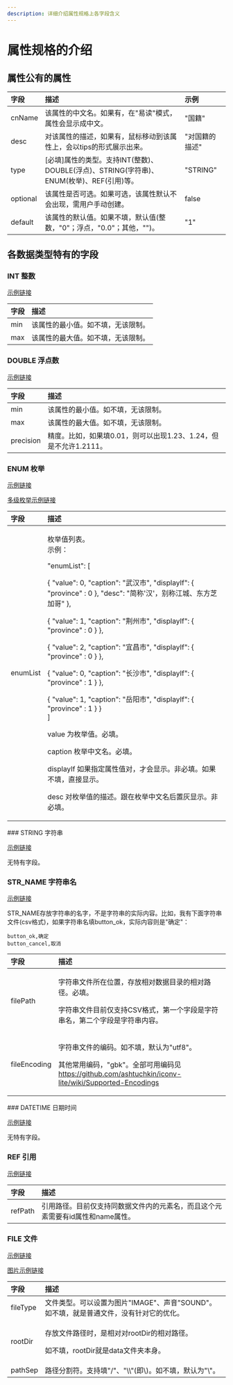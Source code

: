 ```yaml
---
description: 详细介绍属性规格上各字段含义
---
```


# 属性规格的介绍

## 属性公有的属性

| 字段 | 描述 | 示例 |
| :--- | :--- | :--- |
| cnName | 该属性的中文名。如果有，在"易读"模式，属性会显示成中文。 | "国籍" |
| desc | 对该属性的描述，如果有，鼠标移动到该属性上，会以tips的形式展示出来。 | "对国籍的描述" |
| type | \[必填\]属性的类型。支持INT\(整数\)、DOUBLE\(浮点\)、STRING\(字符串\)、ENUM\(枚举\)、REF\(引用\)等。 | "STRING" |
| optional | 该属性是否可选。如果可选，该属性默认不会出现，需用户手动创建。 | false |
| default | 该属性的默认值。如果不填，默认值\(整数，"0"；浮点，"0.0"；其他，""\)。 | "1" |

## 各数据类型特有的字段

### INT 整数

[示例链接](https://github.com/uhziel/gxeditor/blob/bb5fee3ef8176369ea151415bbef49ad0efcca60/example/template/demo.json#L49)

| 字段 | 描述 |
| :--- | :--- |
| min | 该属性的最小值。如不填，无该限制。 |
| max | 该属性的最大值。如不填，无该限制。 |

### DOUBLE 浮点数

[示例链接](https://github.com/uhziel/gxeditor/blob/bb5fee3ef8176369ea151415bbef49ad0efcca60/example/template/demo.json#L67)

| 字段 | 描述 |
| :--- | :--- |
| min | 该属性的最小值。如不填，无该限制。 |
| max | 该属性的最大值。如不填，无该限制。 |
| precision | 精度。比如，如果填0.01，则可以出现1.23、1.24，但是不允许1.2111。 |

### ENUM 枚举

[示例链接](https://github.com/uhziel/gxeditor/blob/9ac1602dd89f39239f45c5d183a42fded5129846/example/template/demo.json#L86)

[多级枚举示例链接](https://github.com/uhziel/gxeditor/blob/9ac1602dd89f39239f45c5d183a42fded5129846/example/template/demo.json#L97)

<table>
  <thead>
    <tr>
      <th style="text-align:left">&#x5B57;&#x6BB5;</th>
      <th style="text-align:left">&#x63CF;&#x8FF0;</th>
    </tr>
  </thead>
  <tbody>
    <tr>
      <td style="text-align:left">enumList</td>
      <td style="text-align:left">
        <p>&#x679A;&#x4E3E;&#x503C;&#x5217;&#x8868;&#x3002;
          <br />&#x793A;&#x4F8B;&#xFF1A;</p>
        <p>&quot;enumList&quot;: [</p>
        <p>{ &quot;value&quot;: 0, &quot;caption&quot;: &quot;&#x6B66;&#x6C49;&#x5E02;&quot;,
          &quot;displayIf&quot;: { &quot;province&quot; : 0 }, &quot;desc&quot;:
          &quot;&#x7B80;&#x79F0;&apos;&#x6C49;&apos;&#xFF0C;&#x522B;&#x79F0;&#x6C5F;&#x57CE;&#x3001;&#x4E1C;&#x65B9;&#x829D;&#x52A0;&#x54E5;&quot;
          },</p>
        <p>{ &quot;value&quot;: 1, &quot;caption&quot;: &quot;&#x8346;&#x5DDE;&#x5E02;&quot;,
          &quot;displayIf&quot;: { &quot;province&quot; : 0 } },</p>
        <p>{ &quot;value&quot;: 2, &quot;caption&quot;: &quot;&#x5B9C;&#x660C;&#x5E02;&quot;,
          &quot;displayIf&quot;: { &quot;province&quot; : 0 } },</p>
        <p>{ &quot;value&quot;: 0, &quot;caption&quot;: &quot;&#x957F;&#x6C99;&#x5E02;&quot;,
          &quot;displayIf&quot;: { &quot;province&quot; : 1 } },</p>
        <p>{ &quot;value&quot;: 1, &quot;caption&quot;: &quot;&#x5CB3;&#x9633;&#x5E02;&quot;,
          &quot;displayIf&quot;: { &quot;province&quot; : 1 } }
          <br />]</p>
        <p>value &#x4E3A;&#x679A;&#x4E3E;&#x503C;&#x3002;&#x5FC5;&#x586B;&#x3002;</p>
        <p>caption &#x679A;&#x4E3E;&#x4E2D;&#x6587;&#x540D;&#x3002;&#x5FC5;&#x586B;&#x3002;</p>
        <p>displayIf &#x5982;&#x679C;&#x6307;&#x5B9A;&#x5C5E;&#x6027;&#x503C;&#x5BF9;&#xFF0C;&#x624D;&#x4F1A;&#x663E;&#x793A;&#x3002;&#x975E;&#x5FC5;&#x586B;&#x3002;&#x5982;&#x679C;&#x4E0D;&#x586B;&#xFF0C;&#x76F4;&#x63A5;&#x663E;&#x793A;&#x3002;</p>
        <p>desc &#x5BF9;&#x679A;&#x4E3E;&#x503C;&#x7684;&#x63CF;&#x8FF0;&#x3002;&#x8DDF;&#x5728;&#x679A;&#x4E3E;&#x4E2D;&#x6587;&#x540D;&#x540E;&#x7F6E;&#x7070;&#x663E;&#x793A;&#x3002;&#x975E;&#x5FC5;&#x586B;&#x3002;</p>
      </td>
    </tr>
  </tbody>
</table>### STRING 字符串

[示例链接](https://github.com/uhziel/gxeditor/blob/bb5fee3ef8176369ea151415bbef49ad0efcca60/example/template/demo.json#L138)

无特有字段。

### STR\_NAME 字符串名

[示例链接](https://github.com/uhziel/gxeditor/blob/9ac1602dd89f39239f45c5d183a42fded5129846/example/template/demo.json#L136)

STR\_NAME存放字符串的名字，不是字符串的实际内容。比如，我有下面字符串文件\(csv格式\)，如果字符串名填button\_ok，实际内容则是"确定"：

```text
button_ok,确定
button_cancel,取消
```

<table>
  <thead>
    <tr>
      <th style="text-align:left">&#x5B57;&#x6BB5;</th>
      <th style="text-align:left">&#x63CF;&#x8FF0;</th>
    </tr>
  </thead>
  <tbody>
    <tr>
      <td style="text-align:left">filePath</td>
      <td style="text-align:left">
        <p>&#x5B57;&#x7B26;&#x4E32;&#x6587;&#x4EF6;&#x6240;&#x5728;&#x4F4D;&#x7F6E;&#xFF0C;&#x5B58;&#x653E;&#x76F8;&#x5BF9;&#x6570;&#x636E;&#x76EE;&#x5F55;&#x7684;&#x76F8;&#x5BF9;&#x8DEF;&#x5F84;&#x3002;&#x5FC5;&#x586B;&#x3002;</p>
        <p>&#x5B57;&#x7B26;&#x4E32;&#x6587;&#x4EF6;&#x76EE;&#x524D;&#x4EC5;&#x652F;&#x6301;CSV&#x683C;&#x5F0F;&#xFF0C;&#x7B2C;&#x4E00;&#x4E2A;&#x5B57;&#x6BB5;&#x662F;&#x5B57;&#x7B26;&#x4E32;&#x540D;&#xFF0C;&#x7B2C;&#x4E8C;&#x4E2A;&#x5B57;&#x6BB5;&#x662F;&#x5B57;&#x7B26;&#x4E32;&#x5185;&#x5BB9;&#x3002;</p>
      </td>
    </tr>
    <tr>
      <td style="text-align:left">fileEncoding</td>
      <td style="text-align:left">
        <p>&#x5B57;&#x7B26;&#x4E32;&#x6587;&#x4EF6;&#x7684;&#x7F16;&#x7801;&#x3002;&#x5982;&#x4E0D;&#x586B;&#xFF0C;&#x9ED8;&#x8BA4;&#x4E3A;&quot;utf8&quot;&#x3002;</p>
        <p>&#x5176;&#x4ED6;&#x5E38;&#x7528;&#x7F16;&#x7801;&#xFF0C;&quot;gbk&quot;&#x3002;&#x5168;&#x90E8;&#x53EF;&#x7528;&#x7F16;&#x7801;&#x89C1;
          <a
          href="https://github.com/ashtuchkin/iconv-lite/wiki/Supported-Encodings">https://github.com/ashtuchkin/iconv-lite/wiki/Supported-Encodings</a>
        </p>
      </td>
    </tr>
  </tbody>
</table>### DATETIME 日期时间

[示例链接](https://github.com/uhziel/gxeditor/blob/bb5fee3ef8176369ea151415bbef49ad0efcca60/example/template/demo.json#L154)

无特有字段。

### REF 引用

[示例链接](https://github.com/uhziel/gxeditor/blob/bb5fee3ef8176369ea151415bbef49ad0efcca60/example/template/demo.json#L170)

| 字段 | 描述 |
| :--- | :--- |
| refPath | 引用路径。目前仅支持同数据文件内的元素名，而且这个元素需要有id属性和name属性。 |

### FILE 文件

[示例链接](https://github.com/uhziel/gxeditor/blob/bb5fee3ef8176369ea151415bbef49ad0efcca60/example/template/demo.json#L187)

[图片示例链接](https://github.com/uhziel/gxeditor/blob/bb5fee3ef8176369ea151415bbef49ad0efcca60/example/template/demo.json#L203)

<table>
  <thead>
    <tr>
      <th style="text-align:left">&#x5B57;&#x6BB5;</th>
      <th style="text-align:left">&#x63CF;&#x8FF0;</th>
    </tr>
  </thead>
  <tbody>
    <tr>
      <td style="text-align:left">fileType</td>
      <td style="text-align:left">&#x6587;&#x4EF6;&#x7C7B;&#x578B;&#x3002;&#x53EF;&#x4EE5;&#x8BBE;&#x7F6E;&#x4E3A;&#x56FE;&#x7247;&quot;IMAGE&quot;&#x3001;&#x58F0;&#x97F3;&quot;SOUND&quot;&#x3002;&#x5982;&#x4E0D;&#x586B;&#xFF0C;&#x5C31;&#x662F;&#x666E;&#x901A;&#x6587;&#x4EF6;&#xFF0C;&#x6CA1;&#x6709;&#x9488;&#x5BF9;&#x5B83;&#x7684;&#x4F18;&#x5316;&#x3002;</td>
    </tr>
    <tr>
      <td style="text-align:left">rootDir</td>
      <td style="text-align:left">
        <p>&#x5B58;&#x653E;&#x6587;&#x4EF6;&#x8DEF;&#x5F84;&#x65F6;&#xFF0C;&#x662F;&#x76F8;&#x5BF9;&#x5BF9;rootDir&#x7684;&#x76F8;&#x5BF9;&#x8DEF;&#x5F84;&#x3002;</p>
        <p>&#x5982;&#x4E0D;&#x586B;&#xFF0C;rootDir&#x5C31;&#x662F;data&#x6587;&#x4EF6;&#x5939;&#x672C;&#x8EAB;&#x3002;</p>
      </td>
    </tr>
    <tr>
      <td style="text-align:left">pathSep</td>
      <td style="text-align:left">&#x8DEF;&#x5F84;&#x5206;&#x5272;&#x7B26;&#x3002;&#x652F;&#x6301;&#x586B;&quot;/&quot;&#x3001;&quot;\\&quot;(&#x5373;\)&#x3002;&#x5982;&#x4E0D;&#x586B;&#xFF0C;&#x9ED8;&#x8BA4;&#x4E3A;&quot;\&quot;&#x3002;</td>
    </tr>
  </tbody>
</table>